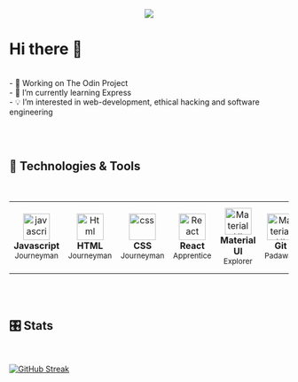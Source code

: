 <div id="header" align="center" >
  <img src="https://labs.earthpeople.se/files/2013/10/walkingman.gif"/>
</div
<br>

# Hi there 👋

<br>
- 🔭 Working on The Odin Project<br>
- 🌱 I’m currently learning Express<br>
- 💡 I’m interested in web-development, ethical hacking and software engineering<br>

<br><br>
## 🔧 Technologies & Tools
<br>
<table>
  <tr>
    <td align="center" height="130" width="120">
      <img
        src="https://cdn.jsdelivr.net/gh/devicons/devicon/icons/javascript/javascript-plain.svg"
        width="48"
        height="48"
        alt="javascript"
      />
      <br /><strong>Javascript</strong>
      <br /><sub>Journeyman</sub>
    </td>
    <td align="center" height="130" width="120">
      <img
        src="https://cdn.jsdelivr.net/gh/devicons/devicon/icons/html5/html5-plain.svg"
        width="48"
        height="48"
        alt="Html"
      />
      <br /><strong>HTML</strong>
      <br /><sub>Journeyman</sub>
    </td>
    <td align="center" height="130" width="120">
      <img
        src="https://cdn.jsdelivr.net/gh/devicons/devicon/icons/css3/css3-plain.svg"
        width="48"
        height="48"
        alt="css"
      />
      <br /><strong>CSS</strong>
      <br /><sub>Journeyman</sub>
    </td>
    <td align="center" height="130" width="120">
      <img
        src="https://cdn.jsdelivr.net/gh/devicons/devicon/icons/react/react-original.svg"
        width="48"
        height="48"
        alt="React"
      />
      <br /><strong>React</strong>
      <br /><sub>Apprentice</sub>
    </td>
    <td align="center" height="130" width="120">
      <img
        src="https://cdn.jsdelivr.net/gh/devicons/devicon/icons/materialui/materialui-original.svg"
        width="48"
        height="48"
        alt="Material UI"
      />
      <br /><strong>Material UI</strong>
      <br /><sub>Explorer</sub>
    </td>
    <td align="center" height="130" width="120">
      <img
        src="https://cdn.jsdelivr.net/gh/devicons/devicon/icons/git/git-plain.svg"
        width="48"
        height="48"
        alt="Material UI"
      />
      <br /><strong>Git</strong>
      <br /><sub>Padawan</sub>
    </td>
    <td align="center" height="130" width="120">
      <img
        src="https://cdn.jsdelivr.net/gh/devicons/devicon/icons/python/python-original.svg"
        width="48"
        height="48"
        alt="Python"
      />
      <br /><strong>Python</strong>
      <br /><sub>Explorer</sub>
    </td>
    <td align="center" height="130" width="120">
      <img
        src="https://cdn.jsdelivr.net/gh/devicons/devicon/icons/express/express-original.svg"
        width="48"
        height="48"
        alt="Python"
      />
      <br /><strong>Express</strong>
      <br /><sub>Explorer</sub>
    </td>
  </tr>
</table>
<br><br>

## 🎛️ Stats
<br>

[![GitHub Streak](https://streak-stats.demolab.com?user=guudewie&theme=graywhite&border_radius=15&mode=weekly)](https://git.io/streak-stats)

